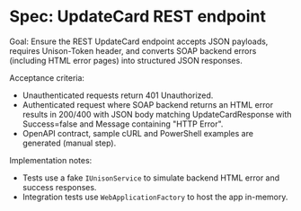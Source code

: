 # Spec: UpdateCard REST endpoint

Goal: Ensure the REST UpdateCard endpoint accepts JSON payloads, requires Unison-Token header, and converts SOAP backend errors (including HTML error pages) into structured JSON responses.

Acceptance criteria:

- Unauthenticated requests return 401 Unauthorized.
- Authenticated request where SOAP backend returns an HTML error results in 200/400 with JSON body matching UpdateCardResponse with Success=false and Message containing "HTTP Error".
- OpenAPI contract, sample cURL and PowerShell examples are generated (manual step).

Implementation notes:

- Tests use a fake `IUnisonService` to simulate backend HTML error and success responses.
- Integration tests use `WebApplicationFactory` to host the app in-memory.
